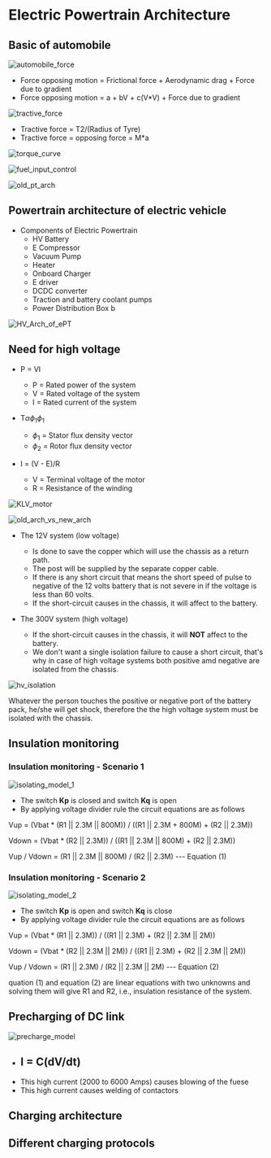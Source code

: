 # Electric Powertrain Architecture

## Basic of automobile

![automobile_force](./images/automobile_force.png)

- Force opposing motion = Frictional force + Aerodynamic drag + Force due to gradient
- Force opposing motion = a + bV + c(V\*V) + Force due to gradient

![tractive_force](./images/tractive_force.png)

- Tractive force = T2/(Radius of Tyre)
- Tractive force = opposing force = M\*a

![torque_curve](./images/torque_curve.png)

![fuel_input_control](./images/fuel_input_control.png)

![old_pt_arch](./images/old_pt_arch.png)

## Powertrain architecture of electric vehicle

- Components of Electric Powertrain
  - HV Battery
  - E Compressor
  - Vacuum Pump
  - Heater
  - Onboard Charger
  - E driver
  - DCDC converter
  - Traction and battery coolant pumps
  - Power Distribution Box b

![HV_Arch_of_ePT](./images/HV_Arch_of_ePT.png)

## Need for high voltage

- P = VI

  - P = Rated power of the system
  - V = Rated voltage of the system
  - I = Rated current of the system

- T$\alpha\phi_{1}\phi_{1}$

  - $\phi_{1}$ = Stator flux density vector
  - $\phi_{2}$ = Rotor flux density vector

- I = (V - E)/R
  - V = Terminal voltage of the motor
  - R = Resistance of the winding

![KLV_motor](./images/KLV_motor.png)

![old_arch_vs_new_arch](./images/old_arch_vs_new_arch.png)

- The 12V system (low voltage)

  - Is done to save the copper which will use the chassis as a return path.
  - The post will be supplied by the separate copper cable.
  - If there is any short circuit that means the short speed of pulse to negative of the 12 volts battery that is not severe in if the voltage is less than 60 volts.
  - If the short-circuit causes in the chassis, it will affect to the battery.

- The 300V system (high voltage)
  - If the short-circuit causes in the chassis, it will **NOT** affect to the battery.
  - We don't want a single isolation failure to cause a short circuit, that's why in case of high voltage systems both positive amd negative are isolated from the chassis.

![hv_isolation](./images/hv_isolation.png)

Whatever the person touches the positive or negative port of the battery pack, he/she will get shock, therefore the the high voltage system must be isolated with the chassis.

## Insulation monitoring

### Insulation monitoring - Scenario 1

![isolating_model_1](./images/isolating_model_1.png)

- The switch **Kp** is closed and switch **Kq** is open
- By applying voltage divider rule the circuit equations are as follows

Vup = (Vbat \* (R1 || 2.3M || 800M)) / ((R1 || 2.3M + 800M) + (R2 || 2.3M))

Vdown = (Vbat \* (R2 || 2.3M)) / ((R1 || 2.3M || 800M) + (R2 || 2.3M))

Vup / Vdown = (R1 || 2.3M || 800M) / (R2 || 2.3M) --- Equation (1)

### Insulation monitoring - Scenario 2

![isolating_model_2](./images/isolating_model_2.png)

- The switch **Kp** is open and switch **Kq** is close
- By applying voltage divider rule the circuit equations are as follows

Vup = (Vbat \* (R1 || 2.3M)) / ((R1 || 2.3M) + (R2 || 2.3M || 2M))

Vdown = (Vbat \* (R2 || 2.3M || 2M)) / ((R1 || 2.3M) + (R2 || 2.3M || 2M))

Vup / Vdown = (R1 || 2.3M) / (R2 || 2.3M || 2M) --- Equation (2)

quation (1) and equation (2) are linear equations with two unknowns and solving them will give R1 and R2, i.e., insulation resistance of the system.

## Precharging of DC link

![precharge_model](./images/precharge_model.png)

- I = C(dV/dt)
  -
- This high current (2000 to 6000 Amps) causes blowing of the fuese
- This high current causes welding of contactors

## Charging architecture

## Different charging protocols
